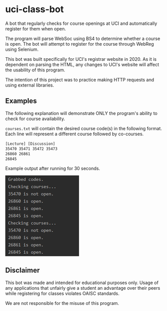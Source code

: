 # uci-class-bot
A bot that regularly checks for course openings at UCI and automatically register for them when open.  

The program will parse WebSoc using BS4 to determine whether a course is open. The bot will attempt to register for the course through WebReg using Selenium. 

This bot was built specifically for UCI's registrar website in 2020. As it is dependent on parsing the HTML, any changes to UCI's website will affect the usability of this program.

The intention of this project was to practice making HTTP requests and using external libraries.

## Examples

The following explanation will demonstrate ONLY the program's ability to check for course availability.

`courses.txt` will contain the desired course code(s) in the following format. Each line will represent a different course followed by co-courses.
```
[Lecture] [Discussion]
35470 35471 35472 35473
26860 26861
26845
```

Example output after running for 30 seconds.

![Screenshot](images/example.png)

## Disclaimer
This bot was made and intended for educational purposes only. Usage of any applications that unfairly give a student an advantage over their peers while registering for classes violates OAISC standards.  

We are not responsible for the misuse of this program.

